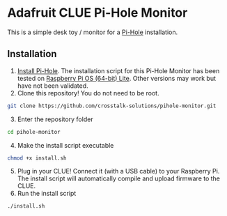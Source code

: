 # Adafruit CLUE Pi-Hole Monitor

This is a simple desk toy / monitor for a [Pi-Hole](https://pi-hole.net) installation. 


## Installation

1. [Install Pi-Hole](https://github.com/pi-hole/pi-hole/#one-step-automated-install). The installation script for this Pi-Hole Monitor has been tested on [Raspberry Pi OS (64-bit) Lite](https://www.raspberrypi.com/software/operating-systems/#raspberry-pi-os-64-bit). Other versions may work but have not been validated.
2. Clone this repository! You do not need to be root.
```sh
git clone https://github.com/crosstalk-solutions/pihole-monitor.git
```
3. Enter the repository folder
```sh
cd pihole-monitor
```
4. Make the install script executable
```sh
chmod +x install.sh
```
5. Plug in your CLUE! Connect it (with a USB cable) to your Raspberry Pi. The install script will automatically compile and upload firmware to the CLUE.
6. Run the install script
```sh
./install.sh
```